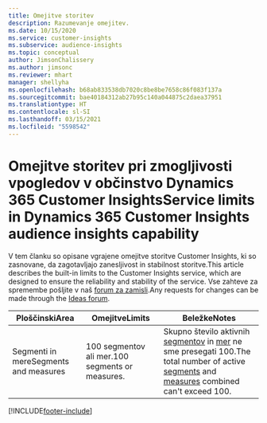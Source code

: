 ```yaml
---
title: Omejitve storitev
description: Razumevanje omejitev.
ms.date: 10/15/2020
ms.service: customer-insights
ms.subservice: audience-insights
ms.topic: conceptual
author: JimsonChalissery
ms.author: jimsonc
ms.reviewer: mhart
manager: shellyha
ms.openlocfilehash: b68ab833538db7020c8be8be7658c86f083f137a
ms.sourcegitcommit: bae40184312ab27b95c140a044875c2daea37951
ms.translationtype: HT
ms.contentlocale: sl-SI
ms.lasthandoff: 03/15/2021
ms.locfileid: "5598542"
---
```

# <a name="service-limits-in-dynamics-365-customer-insights-audience-insights-capability"></a><span data-ttu-id="e4e6b-103">Omejitve storitev pri zmogljivosti vpogledov v občinstvo Dynamics 365 Customer Insights</span><span class="sxs-lookup"><span data-stu-id="e4e6b-103">Service limits in Dynamics 365 Customer Insights audience insights capability</span></span>

<span data-ttu-id="e4e6b-104">V tem članku so opisane vgrajene omejitve storitve Customer Insights, ki so zasnovane, da zagotavljajo zanesljivost in stabilnost storitve.</span><span class="sxs-lookup"><span data-stu-id="e4e6b-104">This article describes the built-in limits to the Customer Insights service, which are designed to ensure the reliability and stability of the service.</span></span> <span data-ttu-id="e4e6b-105">Vse zahteve za spremembe pošljite v naš [forum za zamisli](https://go.microsoft.com/fwlink/?linkid=2074172).</span><span class="sxs-lookup"><span data-stu-id="e4e6b-105">Any requests for changes can be made through the [Ideas forum](https://go.microsoft.com/fwlink/?linkid=2074172).</span></span> 
 
| <span data-ttu-id="e4e6b-106">Ploščinski</span><span class="sxs-lookup"><span data-stu-id="e4e6b-106">Area</span></span>  | <span data-ttu-id="e4e6b-107">Omejitve</span><span class="sxs-lookup"><span data-stu-id="e4e6b-107">Limits</span></span>  | <span data-ttu-id="e4e6b-108">Beležke</span><span class="sxs-lookup"><span data-stu-id="e4e6b-108">Notes</span></span> |
|-------------|---------------------------------------------------------------------|---------------------------------------------------------------------|
| <span data-ttu-id="e4e6b-109">Segmenti in mere</span><span class="sxs-lookup"><span data-stu-id="e4e6b-109">Segments and measures</span></span> | <span data-ttu-id="e4e6b-110">100 segmentov ali mer.</span><span class="sxs-lookup"><span data-stu-id="e4e6b-110">100 segments or measures.</span></span> | <span data-ttu-id="e4e6b-111">Skupno število aktivnih [segmentov](segments.md) in [mer](measures.md) ne sme presegati 100.</span><span class="sxs-lookup"><span data-stu-id="e4e6b-111">The total number of active [segments](segments.md) and [measures](measures.md) combined can't exceed 100.</span></span>  |


[!INCLUDE[footer-include](../includes/footer-banner.md)]